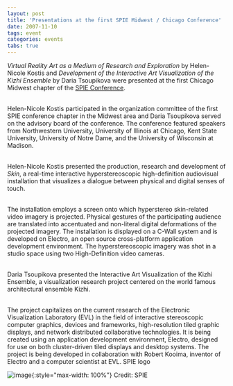 ```yaml
---
layout: post
title: 'Presentations at the first SPIE Midwest / Chicago Conference'
date: 2007-11-10
tags: event
categories: events
tabs: true
---
```


<em>Virtual Reality Art as a Medium of Research and Exploration</em> by Helen-Nicole Kostis and <em>Development of the Interactive Art Visualization of the Kizhi Ensemble</em> by Daria Tsoupikova were presented at the first Chicago Midwest chapter of the <a href="http://www.spie.org">SPIE Conference</a>.<br><br>

Helen-Nicole Kostis participated in the organization committee of the first SPIE conference chapter in the Midwest area and Daria Tsoupikova served on the advisory board of the conference. The conference featured speakers from Northwestern University, University of Illinois at Chicago, Kent State University, University of Notre Dame, and the University of Wisconsin at Madison.<br><br>

Helen-Nicole Kostis presented the production, research and development of <em>Skin</em>, a real-time interactive hyperstereoscopic high-definition audiovisual installation that visualizes a dialogue between physical and digital senses of touch.<br><br>

The installation employs a screen onto which hyperstereo skin-related video imagery is projected. Physical gestures of the participating audience are translated into accentuated and non-literal digital deformations of the projected imagery. The installation is displayed on a C-Wall system and is developed on Electro, an open source cross-platform application development environment. The hyperstereoscopic imagery was shot in a studio space using two High-Definition video cameras.<br><br>

Daria Tsoupikova presented the Interactive Art Visualization of the Kizhi Ensemble, a visualization research project centered on the world famous architectural ensemble Kizhi.<br><br>

The project capitalizes on the current research of the Electronic Visualization Laboratory (EVL) in the field of interactive stereoscopic computer graphics, devices and frameworks, high-resolution tiled graphic displays, and network distributed collaborative technologies. It is being created using an application development environment, Electro, designed for use on both cluster-driven tiled displays and desktop systems. The project is being developed in collaboration with Robert Kooima, inventor of Electro and a computer scientist at EVL.
SPIE logo

![image](https://www.evl.uic.edu/output/originals/spielogostandard.jpg-srcw.jpg){:style="max-width: 100%"}
Credit: SPIE

